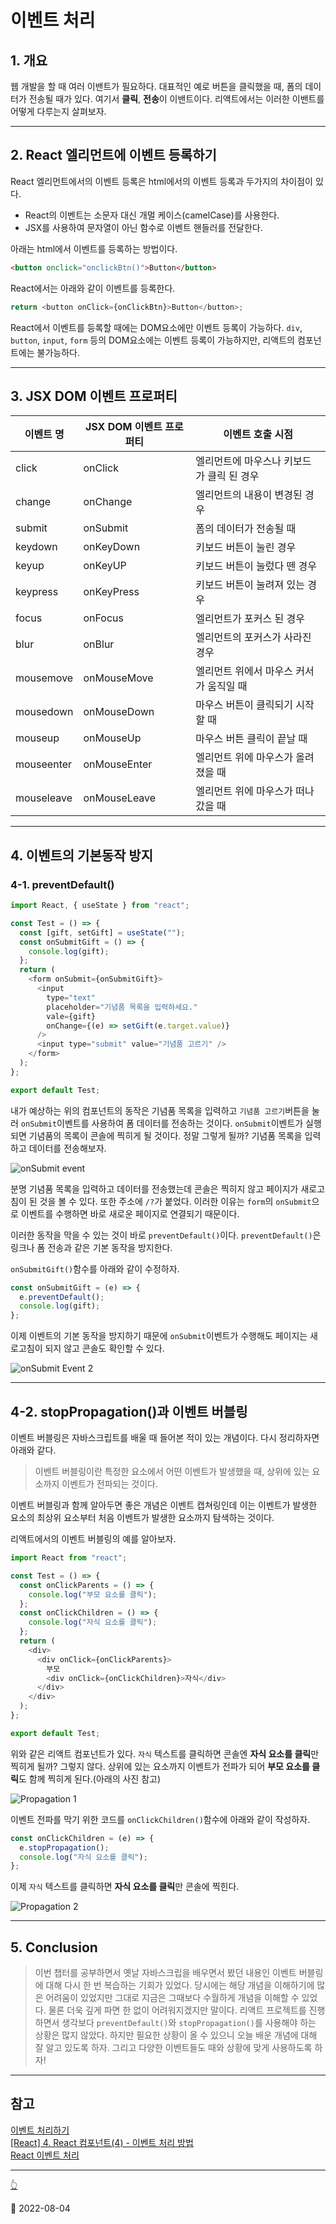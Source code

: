 # 이벤트 처리

## 1. 개요

웹 개발을 할 때 여러 이밴트가 필요하다. 대표적인 예로 버튼을 클릭했을 때, 폼의 데이터가 전송될 때가 있다. 여기서 **클릭**, **전송**이 이밴트이다. 리액트에서는 이러한 이밴트를 어떻게 다루는지 살펴보자.

---

## 2. React 엘리먼트에 이벤트 등록하기

React 엘리먼트에서의 이벤트 등록은 html에서의 이벤트 등록과 두가지의 차이점이 있다.

- React의 이벤트는 소문자 대신 개멀 케이스(camelCase)를 사용한다.
- JSX를 사용하여 문자열이 아닌 함수로 이벤트 핸들러를 전달한다.

아래는 html에서 이벤트를 등록하는 방법이다.

```html
<button onclick="onclickBtn()">Button</button>
```

React에서는 아래와 같이 이벤트를 등록한다.

```js
return <button onClick={onClickBtn}>Button</button>;
```

React에서 이벤트를 등록할 때에는 DOM요소에만 이벤트 등록이 가능하다. `div`, `button`, `input`, `form` 등의 DOM요소에는 이벤트 등록이 가능하지만, 리액트의 컴포넌트에는 불가능하다.

---

## 3. JSX DOM 이벤트 프로퍼티

| 이벤트 명  | JSX DOM 이벤트 프로퍼티 | 이벤트 호출 시점                          |
| ---------- | ----------------------- | ----------------------------------------- |
| click      | onClick                 | 엘리먼트에 마우스나 키보드가 클릭 된 경우 |
| change     | onChange                | 엘리먼트의 내용이 변경된 경우             |
| submit     | onSubmit                | 폼의 데이터가 전송될 때                   |
| keydown    | onKeyDown               | 키보드 버튼이 눌린 경우                   |
| keyup      | onKeyUP                 | 키보드 버튼이 눌렀다 뗀 경우              |
| keypress   | onKeyPress              | 키보드 버튼이 눌려져 있는 경우            |
| focus      | onFocus                 | 엘리먼트가 포커스 된 경우                 |
| blur       | onBlur                  | 엘리먼트의 포커스가 사라진 경우           |
| mousemove  | onMouseMove             | 엘리먼트 위에서 마우스 커서가 움직일 때   |
| mousedown  | onMouseDown             | 마우스 버튼이 클릭되기 시작할 때          |
| mouseup    | onMouseUp               | 마우스 버튼 클릭이 끝날 때                |
| mouseenter | onMouseEnter            | 엘리먼트 위에 마우스가 올려졌을 때        |
| mouseleave | onMouseLeave            | 엘리먼트 위에 마우스가 떠나갔을 때        |

---

## 4. 이벤트의 기본동작 방지

### 4-1. preventDefault()

```js
import React, { useState } from "react";

const Test = () => {
  const [gift, setGift] = useState("");
  const onSubmitGift = () => {
    console.log(gift);
  };
  return (
    <form onSubmit={onSubmitGift}>
      <input
        type="text"
        placeholder="기념품 목록을 입력하세요."
        vale={gift}
        onChange={(e) => setGift(e.target.value)}
      />
      <input type="submit" value="기념품 고르기" />
    </form>
  );
};

export default Test;
```

내가 예상하는 위의 컴포넌트의 동작은 기념품 목록을 입력하고 `기념품 고르기`버튼을 눌러 `onSubmit`이벤트를 사용하여 폼 데이터를 전송하는 것이다. `onSubmit`이벤트가 실행되면 기념품의 목록이 콘솔에 찍히게 될 것이다. 정말 그렇게 될까? 기념품 목록을 입력하고 데이터를 전송해보자.

![onSubmit event](../image/React/ReactEvent/onSubmitEvent1.png)

분명 기념품 목록을 입력하고 데이터를 전송했는데 콘솔은 찍히지 않고 페이지가 새로고침이 된 것을 볼 수 있다. 또한 주소에 `/?`가 붙었다. 이러한 이유는 `form`의 `onSubmit`으로 이벤트를 수행하면 바로 새로운 페이지로 연결되기 때문이다.

이러한 동작을 막을 수 있는 것이 바로 `preventDefault()`이다. `preventDefault()`은 링크나 폼 전송과 같은 기본 동작을 방지한다.

`onSubmitGift()`함수를 아래와 같이 수정하자.

```js
const onSubmitGift = (e) => {
  e.preventDefault();
  console.log(gift);
};
```

이제 이벤트의 기본 동작을 방지하기 때문에 `onSubmit`이벤트가 수행해도 페이지는 새로고침이 되지 않고 콘솔도 확인할 수 있다.

![onSubmit Event 2](../image/React/ReactEvent/onSubmitEvent2.png)

---

## 4-2. stopPropagation()과 이벤트 버블링

이벤트 버블링은 자바스크립트를 배울 때 들어본 적이 있는 개념이다. 다시 정리하자면 아래와 같다.

> 이벤트 버블링이란 특정한 요소에서 어떤 이벤트가 발생했을 때, 상위에 있는 요소까지 이벤트가 전파되는 것이다.

이벤트 버블링과 함께 알아두면 좋은 개념은 이벤트 캡쳐링인데 이는 이벤트가 발생한 요소의 최상위 요소부터 처음 이벤트가 발생한 요소까지 탐색하는 것이다.

리액트에서의 이벤트 버블링의 예를 알아보자.

```js
import React from "react";

const Test = () => {
  const onClickParents = () => {
    console.log("부모 요소를 클릭");
  };
  const onClickChildren = () => {
    console.log("자식 요소를 클릭");
  };
  return (
    <div>
      <div onClick={onClickParents}>
        부모
        <div onClick={onClickChildren}>자식</div>
      </div>
    </div>
  );
};

export default Test;
```

위와 같은 리액트 컴포넌트가 있다. `자식` 텍스트를 클릭하면 콘솔엔 **자식 요소를 클릭**만 찍히게 될까? 그렇지 않다. 상위에 있는 요소까지 이벤트가 전파가 되어 **부모 요소를 클릭**도 함께 찍히게 된다.(아래의 사진 참고)

![Propagation 1](../image/React/ReactEvent/propagation1.png)

이벤트 전파를 막기 위한 코드를 `onClickChildren()`함수에 아래와 같이 작성하자.

```js
const onClickChildren = (e) => {
  e.stopPropagation();
  console.log("자식 요소를 클릭");
};
```

이제 `자식` 텍스트를 클릭하면 **자식 요소를 클릭**만 콘솔에 찍힌다.

![Propagation 2](../image/React/ReactEvent/propagation2.png)

---

## 5. Conclusion

> 이번 챕터를 공부하면서 옛날 자바스크립을 배우면서 봤던 내용인 이벤트 버블링에 대해 다시 한 번 복습하는 기회가 있었다. 당시에는 해당 개념을 이해하기에 많은 어려움이 있었지만 그대로 지금은 그때보다 수월하게 개념을 이해할 수 있었다. 물론 더욱 깊게 파면 한 없이 어려워지겠지만 말이다. 리액트 프로젝트를 진행하면서 생각보다 `preventDefault()`와 `stopPropagation()`를 사용해야 하는 상황은 많지 않았다. 하지만 필요한 상황이 올 수 있으니 오늘 배운 개념에 대해 잘 알고 있도록 하자. 그리고 다양한 이벤트들도 때와 상황에 맞게 사용하도록 하자!

---

## 참고

[이벤트 처리하기](https://ko.reactjs.org/docs/handling-events.html)  
[[React] 4. React 컴포넌트(4) - 이벤트 처리 방법](https://goddaehee.tistory.com/302)  
[React 이벤트 처리](https://velog.io/@yoonvelog/React-%EC%9D%B4%EB%B2%A4%ED%8A%B8-%EC%B2%98%EB%A6%AC)

---

[👆](#이벤트-처리)

📅 2022-08-04
